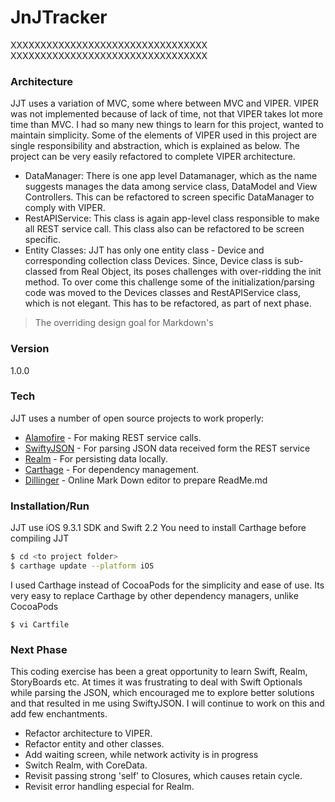 # JnJTracker

XXXXXXXXXXXXXXXXXXXXXXXXXXXXXXXXX
XXXXXXXXXXXXXXXXXXXXXXXXXXXXXXXXX

### Architecture
JJT uses a variation of MVC, some where between MVC and VIPER. VIPER was not implemented because of lack of time, not that VIPER takes lot more time than MVC. I had so many new things to learn for this project, wanted to maintain simplicity.
Some of the elements of VIPER used in this project are single responsibility and abstraction, which is explained as below. The project can be very easily refactored to complete VIPER architecture.
- DataManager: There is one app level Datamanager, which as the name suggests manages the data among service class, DataModel and View Controllers. This can be refactored to screen specific DataManager to comply with VIPER.
- RestAPIService: This class is again app-level class responsible to make all REST service call. This class also can be refactored to be screen specific.
- Entity Classes: JJT has only one entity class - Device and corresponding collection class Devices. Since, Device class is sub-classed from Real Object, its poses challenges with over-ridding the init method. To over come this challenge some of the initialization/parsing code was moved to the Devices classes and RestAPIService class, which is not elegant. This has to be refactored, as part of next phase.  

> The overriding design goal for Markdown's


### Version
1.0.0

### Tech

JJT uses a number of open source projects to work properly:

* [Alamofire] - For making REST service calls.
* [SwiftyJSON] - For parsing JSON data received form the REST service
* [Realm] - For persisting data locally.
* [Carthage] - For dependency management.
* [Dillinger] - Online Mark Down editor to prepare ReadMe.md

### Installation/Run
JJT use iOS 9.3.1 SDK and Swift 2.2 
You need to install Carthage before compiling JJT

```sh
$ cd <to project folder>
$ carthage update --platform iOS
```
I used Carthage instead of CocoaPods for the simplicity and ease of use. Its very easy to replace Carthage by other dependency managers, unlike CocoaPods 
```
$ vi Cartfile
```

### Next Phase

This coding exercise has been a great opportunity to learn Swift, Realm, StoryBoards etc. At times it was frustrating to deal with Swift Optionals while parsing the JSON, which encouraged me to explore better solutions and that resulted in me using SwiftyJSON. I will continue to work on this and add few enchantments.

- Refactor architecture to VIPER.
- Refactor entity and other classes.
- Add waiting screen, while network activity is in progress
- Switch Realm, with CoreData.
- Revisit passing strong 'self' to Closures, which causes retain cycle.
- Revisit error handling especial for Realm.


 [Alamofire]: <https://github.com/Alamofire/Alamofire>
 [SwiftyJSON]: <https://github.com/SwiftyJSON/SwiftyJSON>
 [Realm]: <https://realm.io>
 [Carthage]: <https://github.com/Carthage/Carthage>
 [Dillinger]: <http://dillinger.io>